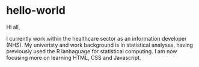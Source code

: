 # hello-world

Hi all,

I currently work within the healthcare sector as an information developer (NHS). My univeristy and work background is in statistical analyses, having previously used the R lanhaguage for statistical computing. I am now focusing more on learning HTML, CSS and Javascript.
